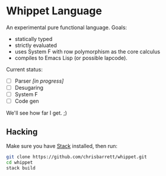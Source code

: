 # Whippet Language

An experimental pure functional language. Goals:

- statically typed
- strictly evaluated
- uses System F with row polymorphism as the core calculus
- compiles to Emacs Lisp (or possible lapcode).

Current status:

- [ ] Parser _[in progress]_
- [ ] Desugaring
- [ ] System F
- [ ] Code gen

We'll see how far I get. ;)

## Hacking

Make sure you have [Stack][] installed, then run:

```sh
git clone https://github.com/chrisbarrett/whippet.git
cd whippet
stack build
```

[Stack]: http://docs.haskellstack.org/en/stable/install_and_upgrade/
